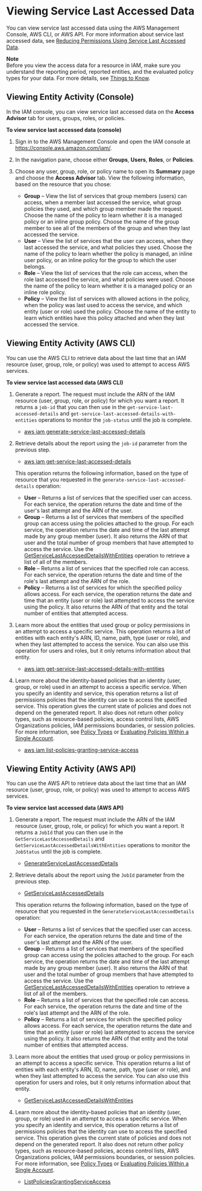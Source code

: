 # Viewing Service Last Accessed Data<a name="access_policies_access-advisor-view-data"></a>

You can view service last accessed data using the AWS Management Console, AWS CLI, or AWS API\. For more information about service last accessed data, see [Reducing Permissions Using Service Last Accessed Data](access_policies_access-advisor.md)\.

**Note**  
Before you view the access data for a resource in IAM, make sure you understand the reporting period, reported entities, and the evaluated policy types for your data\. For more details, see [Things to Know](access_policies_access-advisor.md#access_policies_access-advisor-know)\.

## Viewing Entity Activity \(Console\)<a name="access_policies_access-advisor-viewing"></a>

In the IAM console, you can view service last accessed data on the **Access Advisor** tab for users, groups, roles, or policies\.

**To view service last accessed data \(console\)**

1. Sign in to the AWS Management Console and open the IAM console at [https://console\.aws\.amazon\.com/iam/](https://console.aws.amazon.com/iam/)\.

1. In the navigation pane, choose either **Groups**, **Users**, **Roles**, or **Policies**\.

1. Choose any user, group, role, or policy name to open its **Summary** page and choose the **Access Advisor** tab\. View the following information, based on the resource that you chose:
   + **Group** – View the list of services that group members \(users\) can access, when a member last accessed the service, what group policies they used, and which group member made the request\. Choose the name of the policy to learn whether it is a managed policy or an inline group policy\. Choose the name of the group member to see all of the members of the group and when they last accessed the service\.
   + **User** – View the list of services that the user can access, when they last accessed the service, and what policies they used\. Choose the name of the policy to learn whether the policy is managed, an inline user policy, or an inline policy for the group to which the user belongs\.
   + **Role** – View the list of services that the role can access, when the role last accessed the service, and what policies were used\. Choose the name of the policy to learn whether it is a managed policy or an inline role policy\.
   + **Policy** – View the list of services with allowed actions in the policy, when the policy was last used to access the service, and which entity \(user or role\) used the policy\. Choose the name of the entity to learn which entities have this policy attached and when they last accessed the service\.

## Viewing Entity Activity \(AWS CLI\)<a name="access_policies_access-advisor-viewing-cli"></a>

You can use the AWS CLI to retrieve data about the last time that an IAM resource \(user, group, role, or policy\) was used to attempt to access AWS services\.

**To view service last accessed data \(AWS CLI\)**

1. Generate a report\. The request must include the ARN of the IAM resource \(user, group, role, or policy\) for which you want a report\. It returns a `job-id` that you can then use in the `get-service-last-accessed-details` and `get-service-last-accessed-details-with-entities` operations to monitor the `job-status` until the job is complete\.
   + [aws iam generate\-service\-last\-accessed\-details](https://docs.aws.amazon.com/cli/latest/reference/iam/generate-service-last-accessed-details.html)

1. Retrieve details about the report using the `job-id` parameter from the previous step\.
   + [aws iam get\-service\-last\-accessed\-details](https://docs.aws.amazon.com/cli/latest/reference/iam/get-service-last-accessed-details.html)

   This operation returns the following information, based on the type of resource that you requested in the `generate-service-last-accessed-details` operation:
   + **User** – Returns a list of services that the specified user can access\. For each service, the operation returns the date and time of the user's last attempt and the ARN of the user\.
   + **Group** – Returns a list of services that members of the specified group can access using the policies attached to the group\. For each service, the operation returns the date and time of the last attempt made by any group member \(user\)\. It also returns the ARN of that user and the total number of group members that have attempted to access the service\. Use the [GetServiceLastAccessedDetailsWithEntities](https://docs.aws.amazon.com/IAM/latest/APIReference/API_GetServiceLastAccessedDetailsWithEntities.html) operation to retrieve a list of all of the members\.
   + **Role** – Returns a list of services that the specified role can access\. For each service, the operation returns the date and time of the role's last attempt and the ARN of the role\.
   + **Policy** – Returns a list of services for which the specified policy allows access\. For each service, the operation returns the date and time that an entity \(user or role\) last attempted to access the service using the policy\. It also returns the ARN of that entity and the total number of entities that attempted access\.

1. Learn more about the entities that used group or policy permissions in an attempt to access a specific service\. This operation returns a list of entities with each entity's ARN, ID, name, path, type \(user or role\), and when they last attempted to access the service\. You can also use this operation for users and roles, but it only returns information about that entity\.
   + [aws iam get\-service\-last\-accessed\-details\-with\-entities](https://docs.aws.amazon.com/cli/latest/reference/iam/get-service-last-accessed-details-with-entities.html)

1. Learn more about the identity\-based policies that an identity \(user, group, or role\) used in an attempt to access a specific service\. When you specify an identity and service, this operation returns a list of permissions policies that the identity can use to access the specified service\. This operation gives the current state of policies and does not depend on the generated report\. It also does not return other policy types, such as resource\-based policies, access control lists, AWS Organizations policies, IAM permissions boundaries, or session policies\. For more information, see [Policy Types](access_policies.md#access_policy-types) or [Evaluating Policies Within a Single Account](reference_policies_evaluation-logic.md#policy-eval-basics)\.
   + [aws iam list\-policies\-granting\-service\-access](https://docs.aws.amazon.com/cli/latest/reference/iam/list-policies-granting-service-access.html)

## Viewing Entity Activity \(AWS API\)<a name="access_policies_access-advisor-viewing-api"></a>

You can use the AWS API to retrieve data about the last time that an IAM resource \(user, group, role, or policy\) was used to attempt to access AWS services\.

**To view service last accessed data \(AWS API\)**

1. Generate a report\. The request must include the ARN of the IAM resource \(user, group, role, or policy\) for which you want a report\. It returns a `JobId` that you can then use in the `GetServiceLastAccessedDetails` and `GetServiceLastAccessedDetailsWithEntities` operations to monitor the `JobStatus` until the job is complete\.
   + [GenerateServiceLastAccessedDetails](https://docs.aws.amazon.com/IAM/latest/APIReference/API_GenerateServiceLastAccessedDetails.html)

1. Retrieve details about the report using the `JobId` parameter from the previous step\.
   + [GetServiceLastAccessedDetails](https://docs.aws.amazon.com/IAM/latest/APIReference/API_GetServiceLastAccessedDetails.html)

   This operation returns the following information, based on the type of resource that you requested in the `GenerateServiceLastAccessedDetails` operation:
   + **User** – Returns a list of services that the specified user can access\. For each service, the operation returns the date and time of the user's last attempt and the ARN of the user\.
   + **Group** – Returns a list of services that members of the specified group can access using the policies attached to the group\. For each service, the operation returns the date and time of the last attempt made by any group member \(user\)\. It also returns the ARN of that user and the total number of group members that have attempted to access the service\. Use the [GetServiceLastAccessedDetailsWithEntities](https://docs.aws.amazon.com/IAM/latest/APIReference/API_GetServiceLastAccessedDetailsWithEntities.html) operation to retrieve a list of all of the members\.
   + **Role** – Returns a list of services that the specified role can access\. For each service, the operation returns the date and time of the role's last attempt and the ARN of the role\.
   + **Policy** – Returns a list of services for which the specified policy allows access\. For each service, the operation returns the date and time that an entity \(user or role\) last attempted to access the service using the policy\. It also returns the ARN of that entity and the total number of entities that attempted access\.

1. Learn more about the entities that used group or policy permissions in an attempt to access a specific service\. This operation returns a list of entities with each entity's ARN, ID, name, path, type \(user or role\), and when they last attempted to access the service\. You can also use this operation for users and roles, but it only returns information about that entity\.
   + [GetServiceLastAccessedDetailsWithEntities](https://docs.aws.amazon.com/IAM/latest/APIReference/API_GetServiceLastAccessedDetailsWithEntities.html)

1. Learn more about the identity\-based policies that an identity \(user, group, or role\) used in an attempt to access a specific service\. When you specify an identity and service, this operation returns a list of permissions policies that the identity can use to access the specified service\. This operation gives the current state of policies and does not depend on the generated report\. It also does not return other policy types, such as resource\-based policies, access control lists, AWS Organizations policies, IAM permissions boundaries, or session policies\. For more information, see [Policy Types](access_policies.md#access_policy-types) or [Evaluating Policies Within a Single Account](reference_policies_evaluation-logic.md#policy-eval-basics)\.
   + [ListPoliciesGrantingServiceAccess](https://docs.aws.amazon.com/IAM/latest/APIReference/API_ListPoliciesGrantingServiceAccess.html)